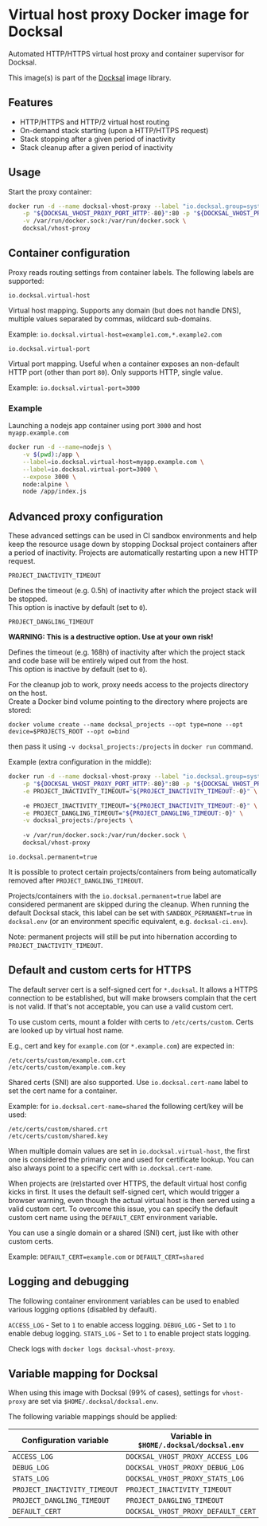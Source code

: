 # Virtual host proxy Docker image for Docksal

Automated HTTP/HTTPS virtual host proxy and container supervisor for Docksal.

This image(s) is part of the [Docksal](http://docksal.io) image library.

## Features

- HTTP/HTTPS and HTTP/2 virtual host routing
- On-demand stack starting (upon a HTTP/HTTPS request)
- Stack stopping after a given period of inactivity
- Stack cleanup after a given period of inactivity

## Usage

Start the proxy container:

```bash
docker run -d --name docksal-vhost-proxy --label "io.docksal.group=system" --restart=always --privileged --userns=host \
    -p "${DOCKSAL_VHOST_PROXY_PORT_HTTP:-80}":80 -p "${DOCKSAL_VHOST_PROXY_PORT_HTTPS:-443}":443 \
    -v /var/run/docker.sock:/var/run/docker.sock \
    docksal/vhost-proxy
```

## Container configuration 

Proxy reads routing settings from container labels. The following labels are supported:

`io.docksal.virtual-host`

Virtual host mapping. Supports any domain (but does not handle DNS), multiple values separated by commas, wildcard 
sub-domains.

Example: `io.docksal.virtual-host=example1.com,*.example2.com`


`io.docksal.virtual-port`

Virtual port mapping. Useful when a container exposes an non-default HTTP port (other than port `80`).
Only supports HTTP, single value.  

Example: `io.docksal.virtual-port=3000`

### Example

Launching a nodejs app container using port `3000` and host `myapp.example.com`

```bash
docker run -d --name=nodejs \
	-v $(pwd):/app \
	--label=io.docksal.virtual-host=myapp.example.com \
	--label=io.docksal.virtual-port=3000 \
	--expose 3000 \
	node:alpine \
	node /app/index.js
``` 

## Advanced proxy configuration

These advanced settings can be used in CI sandbox environments and help keep the resource usage down by stopping 
Docksal project containers after a period of inactivity. Projects are automatically restarting upon a new HTTP request.

`PROJECT_INACTIVITY_TIMEOUT`

Defines the timeout (e.g. 0.5h) of inactivity after which the project stack will be stopped.  
This option is inactive by default (set to `0`).

`PROJECT_DANGLING_TIMEOUT`

**WARNING: This is a destructive option. Use at your own risk!**

Defines the timeout (e.g. 168h) of inactivity after which the project stack and code base will be entirely wiped out from the host.  
This option is inactive by default (set to `0`).

For the cleanup job to work, proxy needs access to the projects directory on the host.  
Create a Docker bind volume pointing to the directory where projects are stored:

```
docker volume create --name docksal_projects --opt type=none --opt device=$PROJECTS_ROOT --opt o=bind

```

then pass it using `-v docksal_projects:/projects` in `docker run` command.

Example (extra configuration in the middle): 

```bash
docker run -d --name docksal-vhost-proxy --label "io.docksal.group=system" --restart=always --privileged --userns=host \
    -p "${DOCKSAL_VHOST_PROXY_PORT_HTTP:-80}":80 -p "${DOCKSAL_VHOST_PROXY_PORT_HTTPS:-443}":443 \
    -e PROJECT_INACTIVITY_TIMEOUT="${PROJECT_INACTIVITY_TIMEOUT:-0}" \

    -e PROJECT_INACTIVITY_TIMEOUT="${PROJECT_INACTIVITY_TIMEOUT:-0}" \
    -e PROJECT_DANGLING_TIMEOUT="${PROJECT_DANGLING_TIMEOUT:-0}" \
    -v docksal_projects:/projects \
    
    -v /var/run/docker.sock:/var/run/docker.sock \
    docksal/vhost-proxy
```

`io.docksal.permanent=true`

It is possible to protect certain projects/containers from being automatically removed after `PROJECT_DANGLING_TIMEOUT`.

Projects/containers with the `io.docksal.permanent=true` label are considered permanent are skipped during the cleanup.
When running the default Docksal stack, this label can be set with `SANDBOX_PERMANENT=true` in `docksal.env` (or an 
environment specific equivalent, e.g. `docksal-ci.env`).

Note: permanent projects will still be put into hibernation according to `PROJECT_INACTIVITY_TIMEOUT`.


## Default and custom certs for HTTPS

The default server cert is a self-signed cert for `*.docksal`. It allows a HTTPS connection to be established, but will 
make browsers complain that the cert is not valid. If that's not acceptable, you can use a valid custom cert. 

To use custom certs, mount a folder with certs to `/etc/certs/custom`. Certs are looked up by virtual host name. 

E.g., cert and key for `example.com` (or `*.example.com`) are expected in: 

```
/etc/certs/custom/example.com.crt
/etc/certs/custom/example.com.key
```

Shared certs (SNI) are also supported. Use `io.docksal.cert-name` label to set the cert name for a container.

Example: for `io.docksal.cert-name=shared` the following cert/key will be used:

```
/etc/certs/custom/shared.crt
/etc/certs/custom/shared.key
```

When multiple domain values are set in `io.docksal.virtual-host`, the first one is considered the primary one and 
used for certificate lookup. You can also always point to a specific cert with `io.docksal.cert-name`. 

When projects are (re)started over HTTPS, the default virtual host config kicks in first. It uses the default self-signed 
cert, which would trigger a browser warning, even though the actual virtual host is then served using a valid custom 
cert. To overcome this issue, you can specify the default custom cert name using the `DEFAULT_CERT` environment variable. 

You can use a single domain or a shared (SNI) cert, just like with other custom certs.

Example: `DEFAULT_CERT=example.com` or `DEFAULT_CERT=shared`  


## Logging and debugging

The following container environment variables can be used to enabled various logging options (disabled by default). 

`ACCESS_LOG` - Set to `1` to enable access logging.
`DEBUG_LOG` - Set to `1` to enable debug logging.
`STATS_LOG` - Set to `1` to enable project stats logging.

Check logs with `docker logs docksal-vhost-proxy`.


## Variable mapping for Docksal

When using this image with Docksal (99% of cases), settings for `vhost-proxy` are set via `$HOME/.docksal/docksal.env`. 

The following variable mappings should be applied:

| Configuration variable        | Variable in `$HOME/.docksal/docksal.env`  |
| ----------------------------- | ----------------------------------------  |
| `ACCESS_LOG`                  | `DOCKSAL_VHOST_PROXY_ACCESS_LOG`          |
| `DEBUG_LOG`                   | `DOCKSAL_VHOST_PROXY_DEBUG_LOG`           |
| `STATS_LOG`                   | `DOCKSAL_VHOST_PROXY_STATS_LOG`           |
| `PROJECT_INACTIVITY_TIMEOUT`  | `PROJECT_INACTIVITY_TIMEOUT`              |
| `PROJECT_DANGLING_TIMEOUT`    | `PROJECT_DANGLING_TIMEOUT`                |
| `DEFAULT_CERT`                | `DOCKSAL_VHOST_PROXY_DEFAULT_CERT`        |
